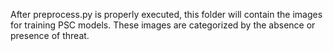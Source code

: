 After preprocess.py is properly executed, this folder
will contain the images for training PSC models. These images
are categorized by the absence or presence of threat. 
